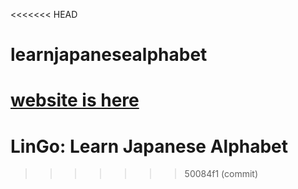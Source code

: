 <<<<<<< HEAD
# learnjapanesealphabet
<a href="https://erkaneroglu.github.io/learnjapanesealphabet/">website is here</a>
=======
# LinGo: Learn Japanese Alphabet
>>>>>>> 50084f1 (commit)

